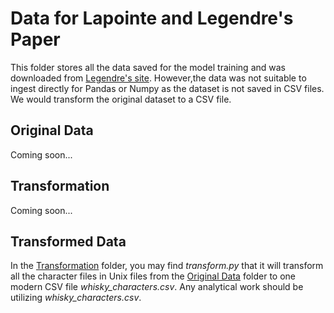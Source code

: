 # Data for Lapointe and Legendre's Paper
This folder stores all the data saved for the model training and was downloaded from <a href=http://www.numericalecology.com/data/scotch.html>Legendre's site</a>. However,the data was not suitable to ingest directly for Pandas or Numpy as the dataset is not saved in CSV files. We would transform the original dataset to a CSV file.

## Original Data
Coming soon...

## Transformation
Coming soon...

## Transformed Data
In the [Transformation](Transformation) folder, you may find <i>transform.py</i> that it will transform all the character files in Unix files from the [Original Data](OriginalData) folder to one modern CSV file <i>whisky_characters.csv</i>. Any analytical work should be utilizing <i>whisky_characters.csv</i>.